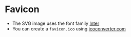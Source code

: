 # Favicon

- The SVG image uses the font family [Inter](https://rsms.me/inter/)
- You can create a `favicon.ico` using [icoconverter.com](https://www.icoconverter.com/)
